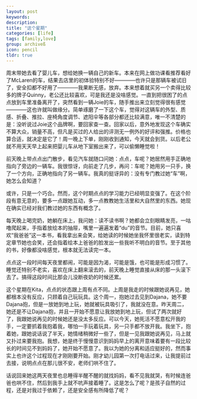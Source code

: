 ```yaml
---
layout: post
keywords: 
description: 
title: "这个星期"
categories: [life]
tags: [family,love]
group: archiveß
icon: pencil
tldr: true
---
```


周末带她去看了婴儿车，想给她换一辆自己的新车。本来在网上做功课看推荐看好了McLaren的车，结果去店里的初体验特别不好————也许只是那辆车被试旧了，安全扣都不好用了————我果断无感，放弃。本来想着就买另一个卖得比较多的牌子Quinny，老公还比较喜欢，可是我还是没啥感觉。一直到把很困了的点点放到车里准备离开了，突然看到一辆Joie的车，随手推出来立刻觉得很有感觉————这也许就叫做缘分。简单琢磨了一下这个车，觉得对这辆车的外型、质感、折叠、推拉、座椅角度调节、遮阳伞等各部分都还比较满意，唯一不清楚的是：没听说过Joie这个品牌啊，要回家查一查。回家以后，意外地发现这个车确实不算大众，销量不高，但凡是买过的人给出的评测无一例外的好评和强推。价格也算合适，就决定是它了！周一晚上下单，刚刚收到通知，今天就会到货。以后老公就不用天天早上起来把婴儿车从地下室搬出来了，可以偷懒睡觉啦！

前天晚上带点点出门散步，看见汽车就随口问她：点点，车呢？她居然用手正确地指向了旁边的一辆车。我很惊讶，向前走了几步，再问：车呢？她用另一只手，换了一个方向，正确地指向了另一辆车。我真的挺讶异的：没有专门教过她“车”啊，她怎么会知道？

或许，只是一个巧合。然而，这个时期点点的学习能力已经明显变强了。在这个阶段有意无意的，要多一点跟她互动，多一点教教她生活里和大自然里的东西。她现在确实已经对我们教过她的东西有概念了。

每天晚上喝完奶，她躺在床上，我问她：读不读书啊？她都会立刻眼睛发亮，一咕噜爬起来，手指着放绘本的抽屉，嘴里一遍遍发着“du”的音节。目前，她只喜欢“我爸爸”这一本书，看我拿出来会笑，给她读的时候她坐我怀里很老实，读到特定章节她也会笑，还会指着绘本上爸爸的脸发出一些我听不明白的音节。至于其他的书，好像都没啥感觉，根本就无法读完一本。

点点这一段时间每天夜里都闹，可能是因为渴，可能是饿，也可能是形成习惯了。睡觉还特别不老实，喜欢在床上翻来滚去的，前天晚上睡觉直接从床的那一头滚下去了。搞得这段时间比那会儿没断夜奶的时候还累。

这个星期在Kita，点点的状态跟上周有点不同。上周是我走的时候跟她说再见，她都根本没有反应，只顾着自己玩玩具。这个周一，抱她过去见到Dajana，她不要Dajana抱，但是一放她到地上玩，她就被玩具吸引了，我就没在意。昨天周二，她还是不让Dajana抱，并且一开始不愿意让我放她到地上玩，但试了两次就好了，我跟她说再见的时候她还是没太多反应。可以今天，她死活不愿意松开我的手，一定要抓着我抱着我，哪怕一手玩着玩具，另一只手都不放开我。我坐下，抱着她，跟她说话说了半天，她情绪稍微好一些了，但是一见我跟她说再见，马上就又扑过来要我抱。我想，她是终于慢慢意识到妈妈早上的离开意味着要有一段比较长的时间见不到妈妈了，她开始不愿意了。我以为她的分离和适应挺好的，然而事实上也许这个过程现在才刚刚要开始。刚才幼儿园第一次打电话过来，让我提前过去接，说明点点在那儿很不安，老师们哄不住了。

话说回来她这两天夜里也总睡得半醒不醒的就找妈妈，看不见我就哭，有时候连爸爸也哄不住，然后到我手上就不吭声接着睡了。这是怎么了呢？是孩子自然的过程，还是对我过于依赖了，还是安全感有所降低了呢？






